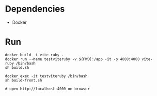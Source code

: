 # Dependencies

- Docker

# Run

```
docker build -t vite-ruby .
docker run --name testviteruby -v ${PWD}:/app -it -p 4000:4000 vite-ruby /bin/bash
sh build.sh

docker exec -it testviteruby /bin/bash
sh build-front.sh

# open http://localhost:4000 on browser
```
